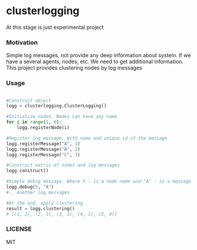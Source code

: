 # clusterlogging

At this stage is just experimental project

### Motivation
Simple log messages, not provide any deep information about system. If we have a several agents, nodes,  etc. We need to get additional information.
This project provides clustering nodes by log messages

### Usage
```python

#Construct object
logg = clusterlogging.ClusterLogging()

#Initialize nodes. Nodes can have any name
for i in range(1, 6):
    logg.registerNode(i)

#Register log message. With name and unique id of the message
logg.registerMessage("A", 1)
logg.registerMessage("B", 2)
logg.registerMessage("C", 3)

#Construct matrix of nodes and log messages
logg.construct()

#Simple debug message. Where 5 - is a node name and "A" - is a message
logg.debug(5, "A")
#.. Another log messages

#At the and, apply clustering
result = logg.clustering()
# [(1, 2), (2, 1), (3, 1), (4, 1), (5, 0)]

```

### LICENSE
MIT
